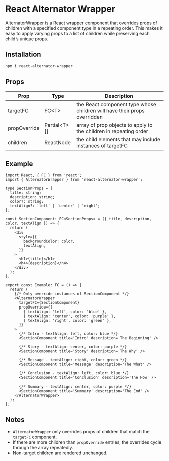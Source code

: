 # React Alternator Wrapper

AlternatorWrapper is a React wrapper component that overrides props of children with a specified component type in a repeating order.
This makes it easy to apply varying props to a list of children while preserving each child’s unique props.

## Installation

```
npm i react-alternator-wrapper
```

## Props

| Prop           | Type           | Description                                                               |
| -------------- | -------------- | ------------------------------------------------------------------------ |
| targetFC     | FC&lt;T&gt;        | the React component type whose children will have their props overridden |
| propOverride | Partial&lt;T&gt;[] | array of prop objects to apply to the children in repeating order        |
| children     | ReactNode    | the child elements that may include instances of targetFC              |

## Example

```tsx
import React, { FC } from 'react';
import { AlternatorWrapper } from 'react-alternator-wrapper';

type SectionProps = {
  title: string;
  description: string;
  color?: string;
  textAlign?: 'left' | 'center' | 'right';
};

const SectionComponent: FC<SectionProps> = ({ title, description, color, textAlign }) => {
  return (
    <div
      style={{
        backgroundColor: color,
        textAlign,
      }}
    >
      <h1>{title}</h1>
      <h4>{description}</h4>
    </div>
  );
};

export const Example: FC = () => {
  return (
    {/* Only override instances of SectionComponent */}
    <AlternatorWrapper
      targetFC={SectionComponent}
      propOverride={[
        { textAlign: 'left', color: 'blue' },
        { textAlign: 'center', color: 'purple' },
        { textAlign: 'right', color: 'green' },
      ]}
    >
      {/* Intro - textAlign: left, color: blue */}
      <SectionComponent title='Intro' description='The Beginning' />

      {/* Story - textAlign: center, color: purple */}
      <SectionComponent title='Story' description='The Why' />

      {/* Message - textAlign: right, color: green */}
      <SectionComponent title='Message' description='The What' />

      {/* Conclusion - textAlign: left, color: blue */}
      <SectionComponent title='Conclusion' description='The How' />

      {/* Summary - textAlign: center, color: purple */}
      <SectionComponent title='Summary' description='The End' />
    </AlternatorWrapper>
  );
};
```

## Notes

- `AlternatorWrapper` only overrides props of children that match the `targetFC` component.
- If there are more children than `propOverride` entries, the overrides cycle through the array repeatedly.
- Non-target children are rendered unchanged.
